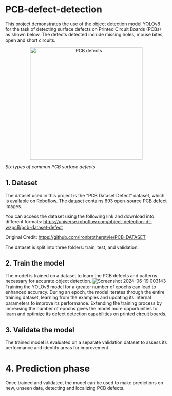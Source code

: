# PCB-defect-detection
This project demonstrates the use of the object detection model YOLOv8 for the task of detecting surface defects on Printed Circuit Boards (PCBs) as shown below. The defects detected include missing holes, mouse bites, open and short circuits.
<p align="center">
  <img src="https://www.mdpi.com/electronics/electronics-12-02821/article_deploy/html/images/electronics-12-02821-g001.png" width="350" title="PCB defects">
  
  <em>Six types of common PCB surface defects</em>
</p>

## 1. Dataset
The dataset used in this project is the "PCB Dataset Defect" dataset, which is available on Roboflow. The dataset contains 693 open-source PCB defect images.

You can access the dataset using the following link and download into different formats:
https://universe.roboflow.com/object-detection-dt-wzpc6/pcb-dataset-defect

Original Credit:
https://github.com/Ironbrotherstyle/PCB-DATASET

The dataset is split into three folders: train, test, and validation.

## 2. Train the model
The model is trained on a dataset to learn the PCB defects and patterns necessary for accurate object detection.
![Screenshot 2024-06-19 003143](https://github.com/Lenovo76/PCB-defect-detection/assets/143762427/5f68f667-e820-43cc-8793-67ccb174ba1e)
Training the YOLOv8 model for a greater number of epochs can lead to enhanced accuracy. During an epoch, the model iterates through the entire training dataset, learning from the examples and updating its internal parameters to improve its performance. Extending the training process by increasing the number of epochs gives the model more opportunities to learn and optimize its defect detection capabilities on printed circuit boards.

## 3. Validate the model
The trained model is evaluated on a separate validation dataset to assess its performance and identify areas for improvement.

# 4. Prediction phase
Once trained and validated, the model can be used to make predictions on new, unseen data, detecting and localizing PCB defects.

